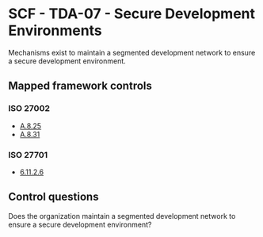 # SCF - TDA-07 - Secure Development Environments
Mechanisms exist to maintain a segmented development network to ensure a secure development environment. 
## Mapped framework controls
### ISO 27002
- [A.8.25](../iso27002/a-8.md#a825)
- [A.8.31](../iso27002/a-8.md#a831)
  
### ISO 27701
- [6.11.2.6](../iso27701/61126.md)
  
## Control questions
Does the organization maintain a segmented development network to ensure a secure development environment? 
  